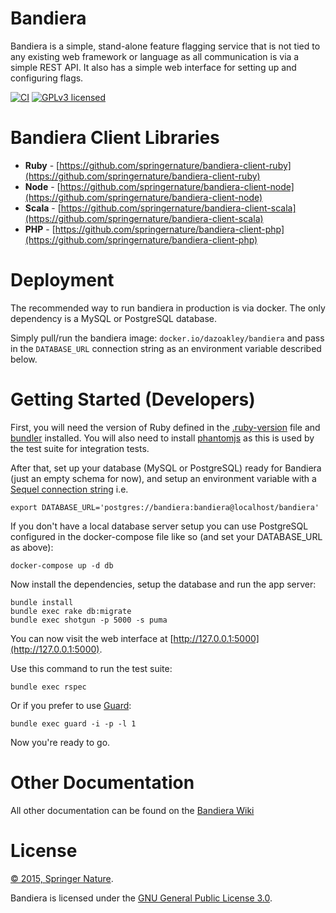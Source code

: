 # Bandiera

Bandiera is a simple, stand-alone feature flagging service that is not tied to
any existing web framework or language as all communication is via a simple
REST API. It also has a simple web interface for setting up and configuring
flags.

[![CI](https://github.com/dazoakley/bandiera/actions/workflows/ci.yml/badge.svg)](https://github.com/dazoakley/bandiera/actions/workflows/ci.yml)
[![GPLv3 licensed][shield-license]][info-license]

# Bandiera Client Libraries

- **Ruby** - [https://github.com/springernature/bandiera-client-ruby](https://github.com/springernature/bandiera-client-ruby)
- **Node** - [https://github.com/springernature/bandiera-client-node](https://github.com/springernature/bandiera-client-node)
- **Scala** - [https://github.com/springernature/bandiera-client-scala](https://github.com/springernature/bandiera-client-scala)
- **PHP** - [https://github.com/springernature/bandiera-client-php](https://github.com/springernature/bandiera-client-php)

# Deployment

The recommended way to run bandiera in production is via docker. The only dependency is a MySQL or PostgreSQL database.

Simply pull/run the bandiera image: `docker.io/dazoakley/bandiera` and pass in the `DATABASE_URL` connection string as an environment variable described below.

# Getting Started (Developers)

First, you will need the version of Ruby defined in the [.ruby-version](.ruby-version) file and [bundler](http://bundler.io/) installed. You will also need to install [phantomjs](http://phantomjs.org/) as this is used by the test suite for integration tests.

After that, set up your database (MySQL or PostgreSQL) ready for Bandiera (just an empty schema for now), and setup an environment variable with a [Sequel connection string](http://sequel.jeremyevans.net/rdoc/files/doc/opening_databases_rdoc.html) i.e.

```
export DATABASE_URL='postgres://bandiera:bandiera@localhost/bandiera'
```

If you don't have a local database server setup you can use PostgreSQL configured in the docker-compose file like so (and set your DATABASE_URL as above):

```
docker-compose up -d db
```

Now install the dependencies, setup the database and run the app server:

```
bundle install
bundle exec rake db:migrate
bundle exec shotgun -p 5000 -s puma
```

You can now visit the web interface at
[http://127.0.0.1:5000](http://127.0.0.1:5000).

Use this command to run the test suite:

```
bundle exec rspec
```

Or if you prefer to use [Guard](https://github.com/guard/guard):

```
bundle exec guard -i -p -l 1
```

Now you're ready to go.

# Other Documentation

All other documentation can be found on the [Bandiera Wiki](https://github.com/dazoakley/bandiera/wiki)

# License

[&copy; 2015, Springer Nature][info-license].

Bandiera is licensed under the [GNU General Public License 3.0][gpl].

[gpl]: http://www.gnu.org/licenses/gpl-3.0.html
[info-license]: LICENSE
[shield-license]: https://img.shields.io/badge/license-GPLv3-blue.svg
